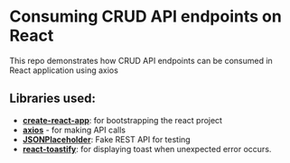 # Consuming CRUD API endpoints on React

This repo demonstrates how CRUD API endpoints can be consumed in React application using axios

## Libraries used:

- **[create-react-app](https://www.npmjs.com/package/axios)**: for bootstrapping the react project
- **[axios](https://www.npmjs.com/package/axios)** - for making API calls
- **[JSONPlaceholder](https://jsonplaceholder.typicode.com/)**: Fake REST API for testing
- **[react-toastify](https://www.npmjs.com/package/react-toastify)**: for displaying toast when unexpected error occurs.
